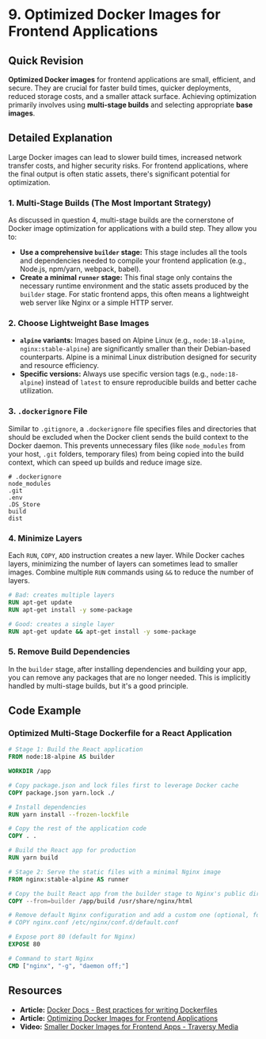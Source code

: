 
# 9. Optimized Docker Images for Frontend Applications

## Quick Revision

**Optimized Docker images** for frontend applications are small, efficient, and secure. They are crucial for faster build times, quicker deployments, reduced storage costs, and a smaller attack surface. Achieving optimization primarily involves using **multi-stage builds** and selecting appropriate **base images**.

## Detailed Explanation

Large Docker images can lead to slower build times, increased network transfer costs, and higher security risks. For frontend applications, where the final output is often static assets, there's significant potential for optimization.

### 1. Multi-Stage Builds (The Most Important Strategy)

As discussed in question 4, multi-stage builds are the cornerstone of Docker image optimization for applications with a build step. They allow you to:

*   **Use a comprehensive `builder` stage:** This stage includes all the tools and dependencies needed to compile your frontend application (e.g., Node.js, npm/yarn, webpack, babel).
*   **Create a minimal `runner` stage:** This final stage only contains the necessary runtime environment and the static assets produced by the `builder` stage. For static frontend apps, this often means a lightweight web server like Nginx or a simple HTTP server.

### 2. Choose Lightweight Base Images

*   **`alpine` variants:** Images based on Alpine Linux (e.g., `node:18-alpine`, `nginx:stable-alpine`) are significantly smaller than their Debian-based counterparts. Alpine is a minimal Linux distribution designed for security and resource efficiency.
*   **Specific versions:** Always use specific version tags (e.g., `node:18-alpine`) instead of `latest` to ensure reproducible builds and better cache utilization.

### 3. `.dockerignore` File

Similar to `.gitignore`, a `.dockerignore` file specifies files and directories that should be excluded when the Docker client sends the build context to the Docker daemon. This prevents unnecessary files (like `node_modules` from your host, `.git` folders, temporary files) from being copied into the build context, which can speed up builds and reduce image size.

```
# .dockerignore
node_modules
.git
.env
.DS_Store
build
dist
```

### 4. Minimize Layers

Each `RUN`, `COPY`, `ADD` instruction creates a new layer. While Docker caches layers, minimizing the number of layers can sometimes lead to smaller images. Combine multiple `RUN` commands using `&&` to reduce the number of layers.

```dockerfile
# Bad: creates multiple layers
RUN apt-get update
RUN apt-get install -y some-package

# Good: creates a single layer
RUN apt-get update && apt-get install -y some-package
```

### 5. Remove Build Dependencies

In the `builder` stage, after installing dependencies and building your app, you can remove any packages that are no longer needed. This is implicitly handled by multi-stage builds, but it's a good principle.

## Code Example

### Optimized Multi-Stage Dockerfile for a React Application

```dockerfile
# Stage 1: Build the React application
FROM node:18-alpine AS builder

WORKDIR /app

# Copy package.json and lock files first to leverage Docker cache
COPY package.json yarn.lock ./

# Install dependencies
RUN yarn install --frozen-lockfile

# Copy the rest of the application code
COPY . .

# Build the React app for production
RUN yarn build

# Stage 2: Serve the static files with a minimal Nginx image
FROM nginx:stable-alpine AS runner

# Copy the built React app from the builder stage to Nginx's public directory
COPY --from=builder /app/build /usr/share/nginx/html

# Remove default Nginx configuration and add a custom one (optional, for SPAs)
# COPY nginx.conf /etc/nginx/conf.d/default.conf

# Expose port 80 (default for Nginx)
EXPOSE 80

# Command to start Nginx
CMD ["nginx", "-g", "daemon off;"]
```

## Resources

*   **Article:** [Docker Docs - Best practices for writing Dockerfiles](https://docs.docker.com/develop/develop-images/dockerfile_best-practices/)
*   **Article:** [Optimizing Docker Images for Frontend Applications](https://www.freecodecamp.org/news/optimizing-docker-images-for-frontend-applications/)
*   **Video:** [Smaller Docker Images for Frontend Apps - Traversy Media](https://www.youtube.com/watch?v=static-relative-absolute-fixed-sticky)

